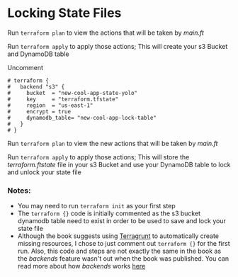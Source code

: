 # Locking State Files

Run `terraform plan` to view the actions that will be taken by *main.ft*

Run `terraform apply` to apply those actions; This will create your s3 Bucket and DynamoDB table

Uncomment 
```
# terraform {
#   backend "s3" {
#     bucket  = "new-cool-app-state-yolo"
#     key     = "terraform.tfstate"
#     region  = "us-east-1"
#     encrypt = true
#     dynamodb_table= "new-cool-app-lock-table"
#   }
# }
```

Run `terraform plan` to view the new actions that will be taken by *main.ft*

Run `terraform apply` to apply those actions; This will store the *terraform.ftstate* file in your s3 Bucket and use your DynamoDB table to lock and unlock your state file

### Notes:

- You may need to run `terraform init` as your first step
- The `terraform {}` code is initially commented as the s3 bucket dynamodb table need to exist in order to be used to save and lock your state file
- Although the book suggests using [Terragrunt](https://github.com/gruntwork-io/terragrunt) to automatically create missing resources, I chose to just comment out `terraform {}` for the first run. Also, this code and steps are not exactly the same in the book as the *backends* feature wasn't out when the book was published. You can read more about how *backends* works [here](https://www.terraform.io/docs/backends/index.html)
